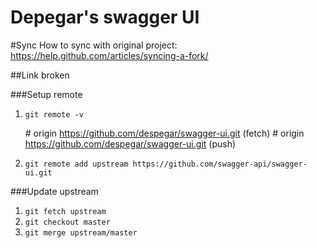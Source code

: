 # Depegar's swagger UI

#Sync
How to sync with original project: https://help.github.com/articles/syncing-a-fork/

##Link broken

###Setup remote
1. `git remote -v`

   \# origin  https://github.com/despegar/swagger-ui.git (fetch)
   \# origin  https://github.com/despegar/swagger-ui.git (push)
2. `git remote add upstream https://github.com/swagger-api/swagger-ui.git`

###Update upstream
1. `git fetch upstream`
2. `git checkout master`
3. `git merge upstream/master`

